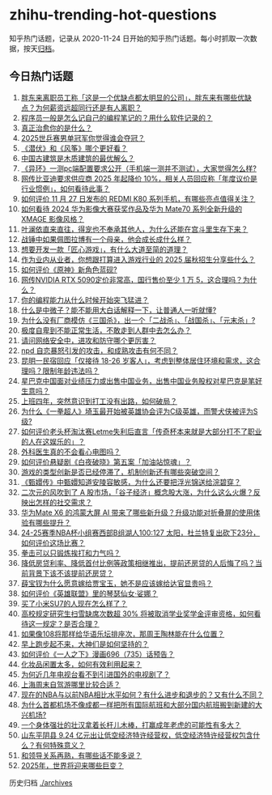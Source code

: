 # zhihu-trending-hot-questions

知乎热门话题，记录从 2020-11-24
日开始的知乎热门话题。每小时抓取一次数据，按天[归档](./archives)。

## 今日热门话题

<!-- BEGIN -->
<!-- 最后更新时间 Thu Nov 28 2024 04:00:57 GMT+0800 (China Standard Time) -->

1. [胖东来离职员工称「这是一个优缺点都太明显的公司」，胖东来有哪些优缺点？为何薪资远超同行还是有人离职？](https://www.zhihu.com/question/5202265590)
1. [程序员一般是怎么记自己的编程笔记的？用什么软件记录的？](https://www.zhihu.com/question/550497011)
1. [真正治愈你的是什么？](https://www.zhihu.com/question/2037773399)
1. [2025世乒赛男单冠军你觉得谁会夺冠？](https://www.zhihu.com/question/665641576)
1. [《潜伏》和《风筝》哪个更好看？](https://www.zhihu.com/question/469869359)
1. [中国古建筑是木质建筑的最优解么？](https://www.zhihu.com/question/2452098397)
1. [《异环》一测pc端配置要求公开（手机端一测并不测试），大家觉得怎么样?](https://www.zhihu.com/question/5271597989)
1. [网传比亚迪要求供应商 2025 年起降价 10%，相关人员回应称「年度议价是行业惯例」，如何看待此事？](https://www.zhihu.com/question/5261507693)
1. [如何评价 11 月 27 日发布的 REDMI K80 系列手机，有哪些亮点值得关注？](https://www.zhihu.com/question/5308717392)
1. [如何看待 2024 华为影像大赛获奖作品及华为 Mate70 系列全新升级的 XMAGE 影像风格？](https://www.zhihu.com/question/5257800865)
1. [叶澜依直来直往，得宠也不奉承其他人，为什么还能在宫斗里生存下来？](https://www.zhihu.com/question/4238845570)
1. [战锤中如果佩图拉博有一个母亲，他会成长成什么样？](https://www.zhihu.com/question/645458821)
1. [想要开发一款「匠心游戏」，有什么大道至简的道理？](https://www.zhihu.com/question/4853037452)
1. [作为业内从业者，你想跟打算进入游戏行业的 2025 届秋招生分享些什么？](https://www.zhihu.com/question/3121906764)
1. [如何评价《原神》新角色蓝砚?](https://www.zhihu.com/question/5174707074)
1. [网传NVIDIA RTX 5090定价非常高，国行售价至少 1 万 5，这合理吗？为什么？](https://www.zhihu.com/question/4835128263)
1. [你的编程能力从什么时候开始突飞猛进？](https://www.zhihu.com/question/356351510)
1. [什么是中微子？能不能用大白话解释一下，让普通人一听就懂?](https://www.zhihu.com/question/2191754025)
1. [为什么没有厂商模仿《三国杀》，出一个「二战杀」、「战国杀」、「元末杀」?](https://www.zhihu.com/question/4940276926)
1. [极度自卑到不能正常生活，不敢走到人群中去怎么办？](https://www.zhihu.com/question/4710629378)
1. [请问网络安全中，进攻和防守哪个更厉害？](https://www.zhihu.com/question/652646543)
1. [npd 自恋暴怒引发的攻击，和成熟攻击有何不同？](https://www.zhihu.com/question/818579110)
1. [昆明一民宿回应「仅接待 18-26 岁客人」，考虑到整体居住环境和需求，这合理吗？限制年龄违法吗？](https://www.zhihu.com/question/5000838420)
1. [星巴克中国面对业绩压力或出售中国业务，出售中国业务股权对星巴克是笔好生意吗？](https://www.zhihu.com/question/4846666646)
1. [上班四年，突然意识到打工没有出路，如何破局？](https://www.zhihu.com/question/5194734346)
1. [为什么《一拳超人》埼玉最开始被英雄协会评为C级英雄，而警犬侠被评为S级?](https://www.zhihu.com/question/452186680)
1. [如何评价老头杯淘汰赛Letme失利后直言「传奇杯本来就是大部分打不了职业的人在这娱乐的」？](https://www.zhihu.com/question/5161734268)
1. [外科医生真的不会看心电图吗？](https://www.zhihu.com/question/5034786518)
1. [如何评价悬疑剧《白夜破晓》第五案「加油站惊魂」？](https://www.zhihu.com/question/5178789041)
1. [游戏的类型创新是否已经停滞了，机制创新还有哪些突破空间？](https://www.zhihu.com/question/4852937571)
1. [《甄嬛传》中甄嬛知道安陵容敏感，为什么还要把浮光锦送给浣碧穿？](https://www.zhihu.com/question/667912089)
1. [二次元的风吹到了 A 股市场，「谷子经济」概念股大涨，为什么这么火爆？反映出怎样的社交需求？](https://www.zhihu.com/question/5265177389)
1. [华为Mate X6 的鸿蒙大屏 AI 带来了哪些新升级？升级功能对折叠屏的使用体验有哪些提升？](https://www.zhihu.com/question/5167008589)
1. [24-25赛季NBA杯小组赛西部B组湖人100:127 太阳，杜兰特复出砍下23分，如何评价这场比赛？](https://www.zhihu.com/question/5267718878)
1. [拳击可以只锻炼挨打和力气吗？](https://www.zhihu.com/question/661028690)
1. [降低房贷利率、降低首付比例等政策相继推出，提前还房贷的人后悔了吗？当前背景下该不该提前还房贷？](https://www.zhihu.com/question/5255405018)
1. [薛宝钗为什么愿意嫁给贾宝玉，她不是应该嫁给达官显贵吗？](https://www.zhihu.com/question/523652717)
1. [如何评价《英雄联盟》里的琴瑟仙女·娑娜？](https://www.zhihu.com/question/369569201)
1. [买了小米SU7的人现在怎么样了？](https://www.zhihu.com/question/778080897)
1. [高校规定研究生扫雪缺席次数超 30% 将被取消学业奖学金评审资格，如何看待这一规定？是否合理？](https://www.zhihu.com/question/5200174509)
1. [如果像108将那样给华语乐坛排座次，那周王陶林能在什么位置？](https://www.zhihu.com/question/522017600)
1. [早上跑步起不来，大神们是如何坚持的？](https://www.zhihu.com/question/4494213140)
1. [如何评价《一人之下》漫画696（735）话预告？](https://www.zhihu.com/question/5284144252)
1. [化妆品闲置太多，如何有效利用起来？](https://www.zhihu.com/question/4306035579)
1. [为何近几年电视台看不到引进国外的电视剧了？](https://www.zhihu.com/question/4816516754)
1. [上海周末自驾游哪里比较合适？](https://www.zhihu.com/question/304597797)
1. [现在的NBA与以前NBA相比水平如何？有什么进步和退步的？又有什么不同？](https://www.zhihu.com/question/53199319)
1. [为什么首都机场不像成都一样把所有国际航班和大部分国内航班搬到新建的大兴机场?](https://www.zhihu.com/question/651767056)
1. [一个身体强壮的壮汉拿着长杆儿木棒，打赢成年老虎的可能性有多大？](https://www.zhihu.com/question/574346267)
1. [山东平阴县 9.24 亿元出让低空经济特许经营权，低空经济特许经营权包含什么？有何特殊意义？](https://www.zhihu.com/question/5255894845)
1. [和领导关系再熟，有哪些话不能多说？](https://www.zhihu.com/question/4982402819)
1. [2025年，世界将迎来哪些巨变？](https://www.zhihu.com/question/5089268184)

<!-- END -->

历史归档 [./archives](./archives)
